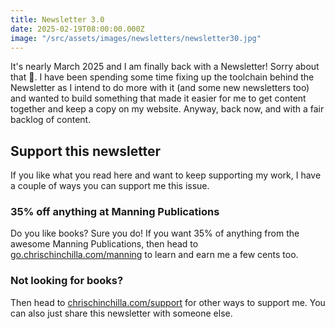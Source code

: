 ```yaml
---
title: Newsletter 3.0
date: 2025-02-19T08:00:00.000Z
image: "/src/assets/images/newsletters/newsletter30.jpg"
---
```


It's nearly March 2025 and I am finally back with a Newsletter! Sorry about that 😬. I have been spending some time fixing up the toolchain behind the Newsletter as I intend to do more with it (and some new newsletters too) and wanted to build something that made it easier for me to get content together and keep a copy on my website. Anyway, back now, and with a fair backlog of content.

## Support this newsletter

If you like what you read here and want to keep supporting my work, I have a couple of ways you can support me this issue.

### 35% off anything at Manning Publications

Do you like books? Sure you do! If you want 35% of anything from the awesome Manning Publications, then head to [go.chrischinchilla.com/manning](https://go.chrischinchilla.com/manning) to learn and earn me a few cents too.

### Not looking for books?

Then head to [chrischinchilla.com/support](https//chrischinchilla.com/support) for other ways to support me. You can also just share this newsletter with someone else.